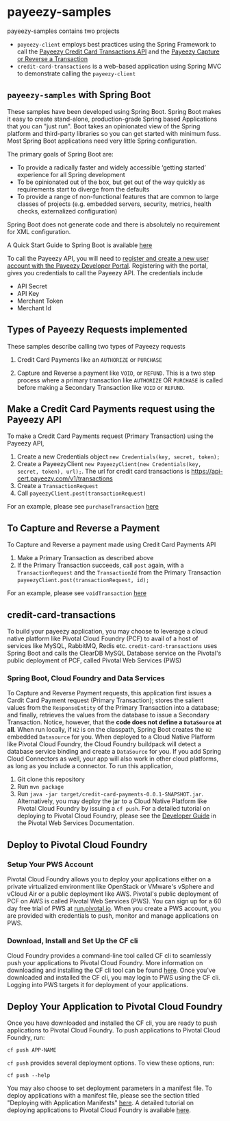 # payeezy-samples
payeezy-samples contains two projects
* `payeezy-client` employs best practices using the Spring Framework to call the [Payeezy Credit Card Transactions API](https://developer.payeezy.com/creditcardpayment/apis/post/transactions) and the [Payeezy Capture or Reverse a Transaction](https://developer.payeezy.com/capturereversepayment/apis/post/transactions/%7Bid%7D)
* `credit-card-transactions` is a web-based application using Spring MVC to demonstrate calling the `payeezy-client`

## `payeezy-samples` with Spring Boot
These samples have been developed using Spring Boot. Spring Boot makes it easy to create stand-alone, production-grade Spring based Applications that you can "just run". Boot takes an opinionated view of the Spring platform and third-party libraries so you can get started with minimum fuss. Most Spring Boot applications need very little Spring configuration.

The primary goals of Spring Boot are:
* To provide a radically faster and widely accessible ‘getting started’ experience for all Spring development
* To be opinionated out of the box, but get out of the way quickly as requirements start to diverge from the defaults
* To provide a range of non-functional features that are common to large classes of projects (e.g. embedded servers, security, metrics, health checks, externalized configuration)

Spring Boot does not generate code and there is absolutely no requirement for XML configuration.

A Quick Start Guide to Spring Boot is available [here](http://projects.spring.io/spring-boot/)

To call the Payeezy API, you will need to [register and create a new user account with the Payeezy Developer Portal](https://developer.payeezy.com/user/register). Registering with the portal, gives you credentials to call the Payeezy API. The credentials include
* API Secret
* API Key
* Merchant Token
* Merchant Id

## Types of Payeezy Requests implemented
These samples describe calling two types of Payeezy requests

1. Credit Card Payments like an `AUTHORIZE` or `PURCHASE`

2. Capture and Reverse a payment like `VOID`, or `REFUND`. This is a two step process where a primary transaction like `AUTHORIZE` OR `PURCHASE` is called before making a Secondary Transaction like `VOID` or `REFUND`.

## Make a Credit Card Payments request using the Payeezy API
To make a Credit Card Payments request (Primary Transaction) using the Payeezy API, 

1. Create a new Credentials object `new Credentials(key, secret, token);`
2. Create a PayeezyClient `new PayeezyClient(new Credentials(key, secret, token), url);`. The url for credit card transactions is https://api-cert.payeezy.com/v1/transactions
3. Create a `TransactionRequest`
4. Call `payeezyClient.post(transactionRequest)`

For an example, please see `purchaseTransaction` [here](https://github.com/nadkau-pivotal/payeezy-samples/blob/master/payeezy-client/src/test/java/io/pivotal/payeezy/PayeezyClientTests.java)

## To Capture and Reverse a Payment
To Capture and Reverse a payment made using Credit Card Payments API
1. Make a Primary Transaction as described above
2. If the Primary Transaction succeeds, call `post` again, with a `TransactionRequest` and the `TransactionId` from the Primary Transaction `payeezyClient.post(transactionRequest, id);`

For an example, please see `voidTransaction` [here](https://github.com/nadkau-pivotal/payeezy-samples/blob/master/payeezy-client/src/test/java/io/pivotal/payeezy/PayeezyClientTests.java)

## credit-card-transactions
To build your payeezy application, you may choose to leverage a cloud native platform like Pivotal Cloud Foundry (PCF) to avail of a host of services like MySQL, RabbitMQ, Redis etc. `credit-card-transactions` uses Spring Boot and calls the ClearDB MySQL Database service on the Pivotal's public deployment of PCF, called Pivotal Web Services (PWS)
### Spring Boot, Cloud Foundry and Data Services
To Capture and Reverse Payment requests, this application first issues a Cardit Card Payment request (Primary Transaction); stores the salient values from the `ResponseEntity` of the Primary Transaction into a database; and finally, retrieves the values from the database to issue a Secondary Transaction.
Notice, however, that the **code does not define a `DataSource` at all**. When run locally, if `H2` is on the classpath, Spring Boot creates the `H2` embedded `Datasource` for you.
When deployed to a Cloud Native Platform like Pivotal Cloud Foundry, the Cloud Foundry buildpack will detect a database service binding and create a `DataSource` for you. If you add Spring Cloud Connectors as well, your app will also work in other cloud platforms, as long as you include a connector.
To run this application,
1. Git clone this repository
2. Run `mvn package`
3. Run `java -jar target/credit-card-payments-0.0.1-SNAPSHOT.jar`.
Alternatively, you may deploy the jar to a Cloud Native Platform like Pivotal Cloud Foundry by issuing a `cf push`. 
For a detailed tutorial on deploying to Pivotal Cloud Foundry, please see the [Developer Guide](http://docs.run.pivotal.io/devguide/deploy-apps/deploy-app.html) in the Pivotal Web Services Documentation.

## Deploy to Pivotal Cloud Foundry 

### Setup Your PWS Account 
Pivotal Cloud Foundry allows you to deploy your applications either on a private virtualized environment like OpenStack or VMware's vSphere and vCloud Air or a public deployment like AWS. Pivotal's public deployment of PCF on AWS is called Pivotal Web Services (PWS). You can sign up for a 60 day free trial of PWS at [run.pivotal.io](www,run.pivotal.io). When you create a PWS account, you are provided with credentials to push, monitor and manage applications on PWS.

### Download, Install and Set Up the CF cli 
Cloud Foundry provides a command-line tool called CF cli to seamlessly push your applications to Pivotal Cloud Foundry. More information on downloading and installing the CF cli tool can be found [here](http://docs.run.pivotal.io/starting/#install-login). Once you've downloaded and installed the CF cli, you may login to PWS using the CF cli. Logging into PWS targets it for deployment of your applications.

## Deploy Your Application to Pivotal Cloud Foundry 
Once you have downloaded and installed the CF cli, you are ready to push applications to Pivotal Cloud Foundry. 
To push applications to Pivotal Cloud Foundry, run:

`cf push APP-NAME`

`cf push` provides several deployment options. To view these options, run:

`cf push --help`

You may also choose to set deployment parameters in a manifest file. To deploy applications with a manifest file, please see the section titled "Deploying with Application Manifests" [here](http://docs.run.pivotal.io/devguide/deploy-apps/manifest.html). A detailed tutorial on deploying applications to Pivotal Cloud Foundry is available [here](http://docs.run.pivotal.io/devguide/deploy-apps/deploy-app.html).


